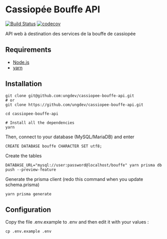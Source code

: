 # Cassiopée Bouffe API

[![Build Status](https://github.com/ungdev/cassiopee-bouffe-api/actions/workflows/ci.yml/badge.svg)](https://github.com/ungdev/cassiopee-bouffe-api/actions/workflows/ci.yml)
[![codecov](https://codecov.io/gh/ungdev/cassiopee-bouffe-api/branch/master/graph/badge.svg)](https://codecov.io/gh/ungdev/cassiopee-bouffe-api)

API web à destination des services de la bouffe de cassiopée

## Requirements

- [Node.js](https://nodejs.org/)
- [yarn](https://yarnpkg.com/)

## Installation

```
git clone git@github.com:ungdev/cassiopee-bouffe-api.git
# or
git clone https://github.com/ungdev/cassiopee-bouffe-api.git

cd cassiopee-bouffe-api

# Install all the dependencies
yarn
```

Then, connect to your database (MySQL/MariaDB) and enter

```
CREATE DATABASE bouffe CHARACTER SET utf8;
```

Create the tables

```
DATABASE_URL="mysql://user:password@localhost/bouffe" yarn prisma db push --preview-feature
```

Generate the prisma client (redo this command when you update schema.prisma)

```
yarn prisma generate
```

## Configuration

Copy the file .env.example to .env and then edit it with your values :

```
cp .env.example .env
```
